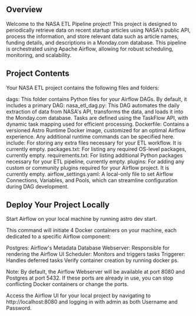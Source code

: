 ## Overview
Welcome to the NASA ETL Pipeline project! This project is designed to periodically retrieve data on recent startup articles using NASA's public API, process the information, and store relevant data such as article names, funding details, and descriptions in a Monday.com database. This pipeline is orchestrated using Apache Airflow, allowing for robust scheduling, monitoring, and scalability.

## Project Contents
Your NASA ETL project contains the following files and folders:

dags: This folder contains Python files for your Airflow DAGs. By default, it includes a primary DAG:
nasa_etl_dag.py: This DAG automates the daily extraction of data from NASA's API, transforms the data, and loads it into the Monday.com database. Tasks are defined using the TaskFlow API, with dynamic task mapping used for efficient processing.
Dockerfile: Contains a versioned Astro Runtime Docker image, customized for an optimal Airflow experience. Any additional runtime commands can be specified here.
include: For storing any extra files necessary for your ETL workflow. It is currently empty.
packages.txt: For listing any required OS-level packages, currently empty.
requirements.txt: For listing additional Python packages necessary for your ETL pipeline, currently empty.
plugins: For adding any custom or community plugins required for your Airflow project. It is currently empty.
airflow_settings.yaml: A local-only file to set Airflow Connections, Variables, and Pools, which can streamline configuration during DAG development.
## Deploy Your Project Locally
Start Airflow on your local machine by running astro dev start.

This command will initiate 4 Docker containers on your machine, each dedicated to a specific Airflow component:

Postgres: Airflow's Metadata Database
Webserver: Responsible for rendering the Airflow UI
Scheduler: Monitors and triggers tasks
Triggerer: Handles deferred tasks
Verify container creation by running docker ps.

Note: By default, the Airflow Webserver will be available at port 8080 and Postgres at port 5432. If these ports are already in use, you can stop conflicting Docker containers or change the ports.

Access the Airflow UI for your local project by navigating to http://localhost:8080 and logging in with admin as both Username and Password.
